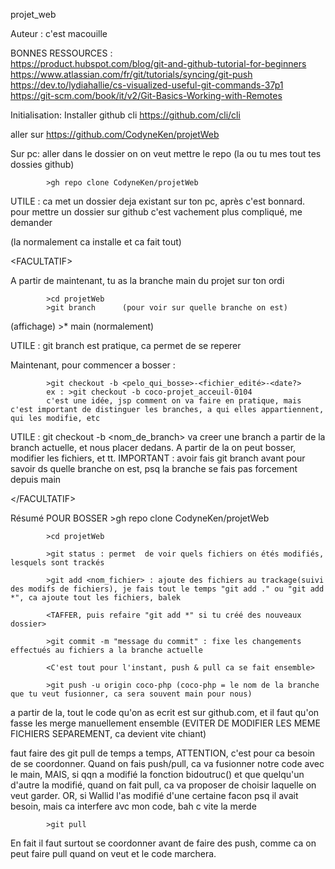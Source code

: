 projet_web

Auteur : c'est macouille

BONNES RESSOURCES :<br> https://product.hubspot.com/blog/git-and-github-tutorial-for-beginners <br>
                    https://www.atlassian.com/fr/git/tutorials/syncing/git-push <br>
                    https://dev.to/lydiahallie/cs-visualized-useful-git-commands-37p1 <br>
                    https://git-scm.com/book/it/v2/Git-Basics-Working-with-Remotes

Initialisation:
Installer github cli https://github.com/cli/cli

aller sur https://github.com/CodyneKen/projetWeb

Sur pc:
aller dans le dossier on on veut mettre le repo (la ou tu mes tout tes dossies github)

            >gh repo clone CodyneKen/projetWeb
UTILE : ca met un dossier deja existant sur ton pc, après c'est bonnard.
        pour mettre un dossier sur github c'est vachement plus compliqué, me demander
        
(la normalement ca installe et ca fait tout)

\<FACULTATIF\>

A partir de maintenant, tu as la branche main du projet sur ton ordi

            >cd projetWeb
            >git branch      (pour voir sur quelle branche on est)
(affichage) >* main          (normalement)

UTILE : git branch est pratique, ca permet de se reperer 

Maintenant, pour commencer a bosser :
  
            >git checkout -b <pelo_qui_bosse>-<fichier_edité>-<date?>
            ex : >git checkout -b coco-projet_acceuil-0104
            c'est une idée, jsp comment on va faire en pratique, mais c'est important de distinguer les branches, a qui elles appartiennent, qui les modifie, etc
            
UTILE : git checkout -b <nom_de_branch> va creer une branch a partir de la branch actuelle, et nous placer dedans. A partir de la on peut bosser, modifier les fichiers, et tt. IMPORTANT : avoir fais git branch avant pour savoir ds quelle branche on est, psq la branche se fais pas forcement depuis main

\</FACULTATIF\>

Résumé POUR BOSSER
            >gh repo clone CodyneKen/projetWeb
            
            >cd projetWeb
  
            >git status : permet  de voir quels fichiers on étés modifiés, lesquels sont trackés
            
            >git add <nom_fichier> : ajoute des fichiers au trackage(suivi des modifs de fichiers), je fais tout le temps "git add ." ou "git add *", ca ajoute tout les fichiers, balek
            
            <TAFFER, puis refaire "git add *" si tu créé des nouveaux dossier>
            
            >git commit -m "message du commit" : fixe les changements effectués au fichiers a la branche actuelle
            
            <C'est tout pour l'instant, push & pull ca se fait ensemble>
            
            >git push -u origin coco-php (coco-php = le nom de la branche que tu veut fusionner, ca sera souvent main pour nous)
a partir de la, tout le code qu'on as ecrit est sur github.com, et il faut qu'on fasse les merge manuellement ensemble
(EVITER DE MODIFIER LES MEME FICHIERS SEPAREMENT, ca devient vite chiant)

faut faire des git pull de temps a temps, ATTENTION, c'est pour ca besoin de se coordonner. Quand on fais push/pull, ca va fusionner notre code avec le main, MAIS, si qqn a modifié la fonction bidoutruc() et que quelqu'un d'autre la modifié, quand on fait pull, ca va proposer de choisir laquelle on veut garder. OR, si Wallid l'as modifié d'une certaine facon psq il avait besoin, mais ca interfere avc mon code, bah c vite la merde

            >git pull
 
 En fait il faut surtout se coordonner avant de faire des push, comme ca on peut faire pull quand on veut et le code marchera.
